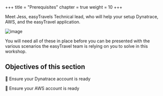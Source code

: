+++
title = "Prerequisites"
chapter = true
weight = 10
+++


Meet Jess, easyTravels Technical lead, who will help your setup Dynatrace, AWS, and the easyTravel application.

![image](/images/jess.png)

You will need all of these in place before you can be presented with the various scenarios the easyTravel team is relying on you to solve in this workshop.

## Objectives of this section

:small_blue_diamond: Ensure your Dynatrace account is ready

:small_blue_diamond: Ensure your AWS account is ready

